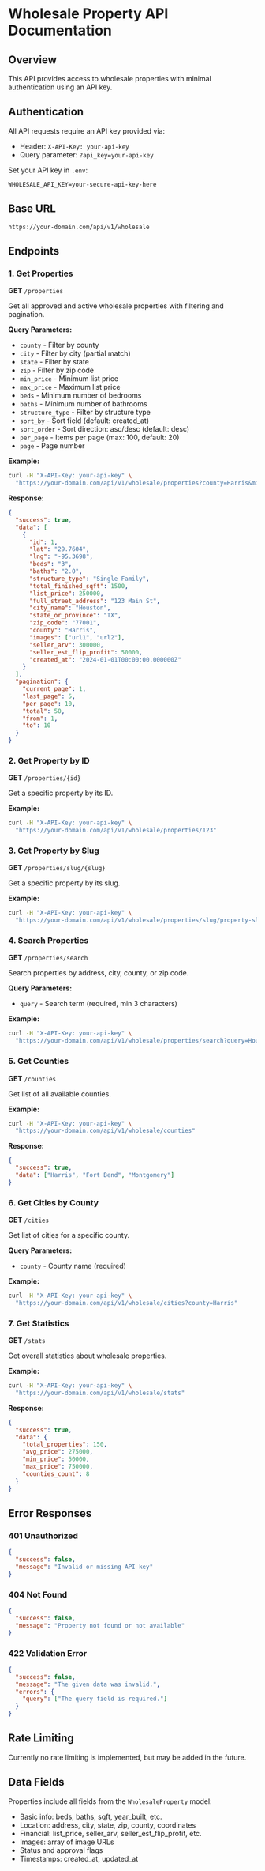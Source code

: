 # Wholesale Property API Documentation

## Overview
This API provides access to wholesale properties with minimal authentication using an API key.

## Authentication
All API requests require an API key provided via:
- Header: `X-API-Key: your-api-key`
- Query parameter: `?api_key=your-api-key`

Set your API key in `.env`:
```
WHOLESALE_API_KEY=your-secure-api-key-here
```

## Base URL
```
https://your-domain.com/api/v1/wholesale
```

## Endpoints

### 1. Get Properties
**GET** `/properties`

Get all approved and active wholesale properties with filtering and pagination.

**Query Parameters:**
- `county` - Filter by county
- `city` - Filter by city (partial match)
- `state` - Filter by state
- `zip` - Filter by zip code
- `min_price` - Minimum list price
- `max_price` - Maximum list price
- `beds` - Minimum number of bedrooms
- `baths` - Minimum number of bathrooms
- `structure_type` - Filter by structure type
- `sort_by` - Sort field (default: created_at)
- `sort_order` - Sort direction: asc/desc (default: desc)
- `per_page` - Items per page (max: 100, default: 20)
- `page` - Page number

**Example:** 
```bash
curl -H "X-API-Key: your-api-key" \
  "https://your-domain.com/api/v1/wholesale/properties?county=Harris&min_price=100000&max_price=500000&per_page=10"
```

**Response:**
```json
{
  "success": true,
  "data": [
    {
      "id": 1,
      "lat": "29.7604",
      "lng": "-95.3698",
      "beds": "3",
      "baths": "2.0",
      "structure_type": "Single Family",
      "total_finished_sqft": 1500,
      "list_price": 250000,
      "full_street_address": "123 Main St",
      "city_name": "Houston",
      "state_or_province": "TX",
      "zip_code": "77001",
      "county": "Harris",
      "images": ["url1", "url2"],
      "seller_arv": 300000,
      "seller_est_flip_profit": 50000,
      "created_at": "2024-01-01T00:00:00.000000Z"
    }
  ],
  "pagination": {
    "current_page": 1,
    "last_page": 5,
    "per_page": 10,
    "total": 50,
    "from": 1,
    "to": 10
  }
}
```

### 2. Get Property by ID
**GET** `/properties/{id}`

Get a specific property by its ID.

**Example:**
```bash
curl -H "X-API-Key: your-api-key" \
  "https://your-domain.com/api/v1/wholesale/properties/123"
```

### 3. Get Property by Slug
**GET** `/properties/slug/{slug}`

Get a specific property by its slug.

**Example:**
```bash
curl -H "X-API-Key: your-api-key" \
  "https://your-domain.com/api/v1/wholesale/properties/slug/property-slug-here"
```

### 4. Search Properties
**GET** `/properties/search`

Search properties by address, city, county, or zip code.

**Query Parameters:**
- `query` - Search term (required, min 3 characters)

**Example:**
```bash
curl -H "X-API-Key: your-api-key" \
  "https://your-domain.com/api/v1/wholesale/properties/search?query=Houston"
```

### 5. Get Counties
**GET** `/counties`

Get list of all available counties.

**Example:**
```bash
curl -H "X-API-Key: your-api-key" \
  "https://your-domain.com/api/v1/wholesale/counties"
```

**Response:**
```json
{
  "success": true,
  "data": ["Harris", "Fort Bend", "Montgomery"]
}
```

### 6. Get Cities by County
**GET** `/cities`

Get list of cities for a specific county.

**Query Parameters:**
- `county` - County name (required)

**Example:**
```bash
curl -H "X-API-Key: your-api-key" \
  "https://your-domain.com/api/v1/wholesale/cities?county=Harris"
```

### 7. Get Statistics
**GET** `/stats`

Get overall statistics about wholesale properties.

**Example:**
```bash
curl -H "X-API-Key: your-api-key" \
  "https://your-domain.com/api/v1/wholesale/stats"
```

**Response:**
```json
{
  "success": true,
  "data": {
    "total_properties": 150,
    "avg_price": 275000,
    "min_price": 50000,
    "max_price": 750000,
    "counties_count": 8
  }
}
```

## Error Responses

### 401 Unauthorized
```json
{
  "success": false,
  "message": "Invalid or missing API key"
}
```

### 404 Not Found
```json
{
  "success": false,
  "message": "Property not found or not available"
}
```

### 422 Validation Error
```json
{
  "success": false,
  "message": "The given data was invalid.",
  "errors": {
    "query": ["The query field is required."]
  }
}
```

## Rate Limiting
Currently no rate limiting is implemented, but may be added in the future.

## Data Fields
Properties include all fields from the `WholesaleProperty` model:
- Basic info: beds, baths, sqft, year_built, etc.
- Location: address, city, state, zip, county, coordinates
- Financial: list_price, seller_arv, seller_est_flip_profit, etc.
- Images: array of image URLs
- Status and approval flags
- Timestamps: created_at, updated_at
